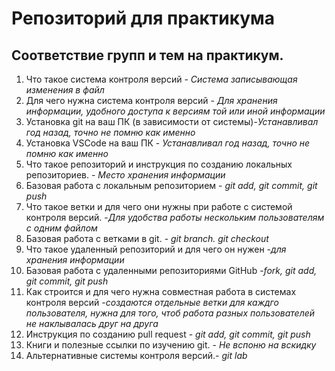 # Репозиторий для практикума
## Соответствие групп и тем на практикум.

1. Что такое система контроля версий - *Система записывающая изменения в файл*
2. Для чего нужна система контроля версий - *Для хранения информации, удобного доступа к версиям той или иной информации*
3. Установка git на ваш ПК (в зависимости от системы)-*Устанавливал год назад, точно не помню как именно*
4. Установка VSCode на ваш ПК - *Устанавливал год назад, точно не помню как именно*
5. Что такое репозиторий и инструкция по созданию локальных репозиториев. - *Место хранения информации*
6. Базовая работа с локальным репозиторием - *git add, git commit, git push*
7. Что такое ветки и для чего они нужны при работе с системой контроля версий. -*Для удобства работы нескольким пользователям с одним файлом*
8. Базовая работа с ветками в git. - *git branch. git checkout*
9. Что такое удаленный репозиторий и для чего он нужен -*для хранения информации*
10. Базовая работа с удаленными репозиториями GitHub -*fork, git add, git commit, git push*
11. Как строится и для чего нужна совместная работа в системах контроля версий -*создаются отдельные ветки для каждго пользователя, нужна для того, чтоб работа разных пользователей не наклывалась друг на друга*
12. Инструкция по созданию pull request - *git add, git commit, git push*
13. Книги и полезные ссылки по изучению git. - *Не вспоню на вскидку*
14. Альтернативные системы контроля версий.- *git lab*
